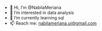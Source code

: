 - 👋 Hi, I’m @NabilaMeriana
- 👀 I’m interested in data analysis
- 🌱 I’m currently learning sql
- 📫 Reach me: nabilameriana.ui@gmail.com
